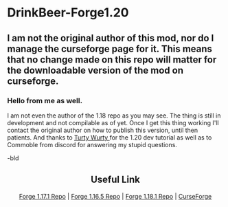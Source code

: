 # DrinkBeer-Forge1.20


## I am not the original author of this mod, nor do I manage the curseforge page for it. This means that no change made on this repo will matter for the downloadable version of the mod on curseforge.
### Hello  from me as well.
I am not even the author of the 1.18 repo as you may see. The thing is still in development and not compilable as of yet. Once I get this thing working I'll contact the original author on how to publish this version, until then patients.
And thanks to <a href="https://www.youtube.com/@TurtyWurty">Turty Wurty </a> for the 1.20 dev tutorial as well as to Commoble from discord for answering my stupid questions.

-bld

<h2 align="center">Useful Link</h2>

<p align="center"><a href="https://github.com/Lekavar/DrinkBeer-Forge1.17.1-">Forge 1.17.1 Repo</a> | <a href="https://github.com/Lekavar/DrinkBeer-Forge1.16.5-">Forge 1.16.5 Repo</a> | <a href="https://github.com/Naetheline/DrinkBeer-Forge1.18.1">Forge 1.18.1 Repo</a> | <a href="https://www.curseforge.com/minecraft/mc-mods/drink-beer-forge">CurseForge</a></p>
